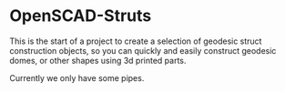 OpenSCAD-Struts
===============

This is the start of a project to create a selection of geodesic struct construction objects, so you can quickly and easily construct geodesic domes, or other shapes using 3d printed parts.

Currently we only have some pipes.

